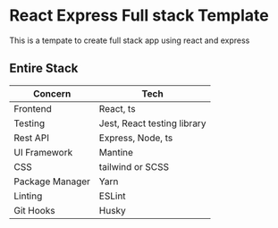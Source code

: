 # React Express Full stack Template
This is a tempate to create full stack app using react and express


## Entire Stack

| Concern         | Tech                        |
| --------------- | --------------------------- |
| Frontend        | React, ts                   |
| Testing         | Jest, React testing library |
| Rest API        | Express, Node, ts           |
| UI Framework    | Mantine                     |
| CSS             | tailwind or SCSS            |
| Package Manager | Yarn                        |
| Linting         | ESLint                      |
| Git Hooks       | Husky                       |